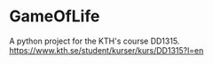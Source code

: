 # GameOfLife
A python project for the KTH's course DD1315.
https://www.kth.se/student/kurser/kurs/DD1315?l=en
